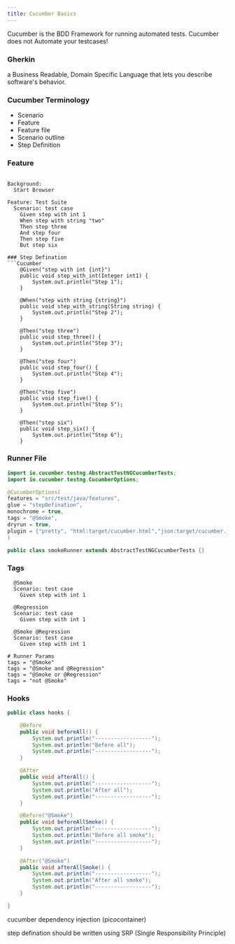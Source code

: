 ```yaml
---
title: Cucumber Basics
---
```


Cucumber is the BDD Framework for running automated tests. Cucumber does not Automate your testcases!

### Gherkin
a Business Readable, Domain Specific Language  that lets you describe software's behavior.

### Cucumber Terminology 
- Scenario
- Feature
- Feature file
- Scenario outline
- Step Definition

### Feature
```Cucumber

Background:
  Start Browser

Feature: Test Suite 
  Scenario: test case
    Given step with int 1
    When step with string "two"
    Then step three
    And step four
    Then step five
    But step six

### Step Defination
```Cucumber
	@Given("step with int {int}")
	public void step_with_int(Integer int1) {
		System.out.println("Step 1");
	}

	@When("step with string {string}")
	public void step_with_string(String string) {
		System.out.println("Step 2");
	}

	@Then("step three")
	public void step_three() {
		System.out.println("Step 3");
	}

	@Then("step four")
	public void step_four() {
		System.out.println("Step 4");
	}

	@Then("step five")
	public void step_five() {
		System.out.println("Step 5");
	}

	@Then("step six")
	public void step_six() {
		System.out.println("Step 6");
	}
```

### Runner File
```Java
import io.cucumber.testng.AbstractTestNGCucumberTests;
import io.cucumber.testng.CucumberOptions;

@CucumberOptions(
features = "src/test/java/features",
glue = "stepDefination",
monochrome = true,
tags = "@Smoke",
dryrun = true,
plugin = {"pretty", "html:target/cucumber.html","json:target/cucumber.json" }
)

public class smokeRunner extends AbstractTestNGCucumberTests {}
```

### Tags 

```Cucumber@
  @Smoke
  Scenario: test case
    Given step with int 1

  @Regression
  Scenario: test case
    Given step with int 1

  @Smoke @Regression
  Scenario: test case
    Given step with int 1

# Runner Params
tags = "@Smoke"
tags = "@Smoke and @Regression"
tags = "@Smoke or @Regression"
tags = "not @Smoke"
```


### Hooks

```java
public class hooks {

	@Before
	public void beforeAll() {
		System.out.println("------------------");
		System.out.println("Before all");
		System.out.println("------------------");
	}

	@After
	public void afterAll() {
		System.out.println("------------------");
		System.out.println("After all");
		System.out.println("------------------");
	}

	@Before("@Smoke")
	public void beforeAllSmoke() {
		System.out.println("------------------");
		System.out.println("Before all smoke");
		System.out.println("------------------");
	}

	@After("@Smoke")
	public void afterAllSmoke() {
		System.out.println("------------------");
		System.out.println("After all smoke");
		System.out.println("------------------");
	}

}
```

cucumber dependency injection (picocontainer)

step defination should be written using SRP (Single Responsibility Principle)
